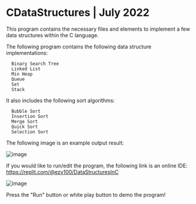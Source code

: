 # CDataStructures | July 2022
This program contains the necessary files and elements to implement a few data structures within the C language. 


The following program contains the following data structure implementations:

```
  Binary Search Tree
  Linked List
  Min Heap
  Queue
  Set
  Stack
```

It also includes the following sort algorithms:

```
  Bubble Sort
  Insertion Sort
  Merge Sort
  Quick Sort
  Selection Sort
```

The following image is an example output result:

![image](https://user-images.githubusercontent.com/60588691/179145553-2087daa2-0cd3-4252-b7e6-38f2968ac528.png)

If you would like to run/edit the program, the following link is an online IDE:
https://replit.com/@ezv100/DataStructuresInC

![image](https://user-images.githubusercontent.com/60588691/179146365-12248a78-f837-4072-8a0f-c7a5b35796e1.png)

Press the "Run" button or white play button to demo the program!
